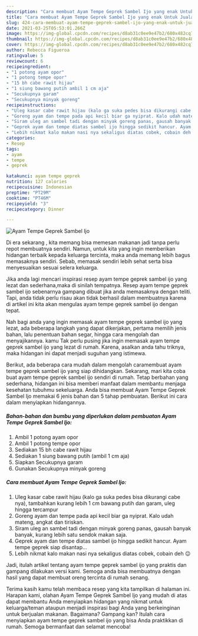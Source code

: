 ```yaml
---
description: "Cara membuat Ayam Tempe Geprek Sambel Ijo yang enak Untuk Jualan"
title: "Cara membuat Ayam Tempe Geprek Sambel Ijo yang enak Untuk Jualan"
slug: 424-cara-membuat-ayam-tempe-geprek-sambel-ijo-yang-enak-untuk-jualan
date: 2021-03-25T05:53:01.266Z
image: https://img-global.cpcdn.com/recipes/d8ab31c0ee9e47b2/680x482cq70/ayam-tempe-geprek-sambel-ijo-foto-resep-utama.jpg
thumbnail: https://img-global.cpcdn.com/recipes/d8ab31c0ee9e47b2/680x482cq70/ayam-tempe-geprek-sambel-ijo-foto-resep-utama.jpg
cover: https://img-global.cpcdn.com/recipes/d8ab31c0ee9e47b2/680x482cq70/ayam-tempe-geprek-sambel-ijo-foto-resep-utama.jpg
author: Rebecca Figueroa
ratingvalue: 5
reviewcount: 6
recipeingredient:
- "1 potong ayam opor"
- "1 potong tempe opor"
- "15 bh cabe rawit hijau"
- "1 siung bawang putih ambil 1 cm aja"
- "Secukupnya garam"
- "Secukupnya minyak goreng"
recipeinstructions:
- "Uleg kasar cabe rawit hijau (kalo ga suka pedes bisa dikurangi cabe nya), tambahkan kurang lebih 1 cm bawang putih dan garam, uleg hingga tercampur"
- "Goreng ayam dan tempe pada api kecil biar ga nyiprat. Kalo udah mateng, angkat dan tiriskan."
- "Siram uleg an sambel tadi dengan minyak goreng panas, gausah banyak banyak, kurang lebih satu sendok makan saja."
- "Geprek ayam dan tempe diatas sambel ijo hingga sedikit hancur. Ayam tempe geprek siap disantap..."
- "Lebih nikmat kalo makan nasi nya sekaligus diatas cobek, cobain deh 😉"
categories:
- Resep
tags:
- ayam
- tempe
- geprek

katakunci: ayam tempe geprek 
nutrition: 127 calories
recipecuisine: Indonesian
preptime: "PT29M"
cooktime: "PT46M"
recipeyield: "3"
recipecategory: Dinner

---
```



![Ayam Tempe Geprek Sambel Ijo](https://img-global.cpcdn.com/recipes/d8ab31c0ee9e47b2/680x482cq70/ayam-tempe-geprek-sambel-ijo-foto-resep-utama.jpg)

Di era  sekarang , kita memang bisa memesan makanan jadi tanpa perlu repot membuatnya sendiri. Namun, untuk kita yang ingin memberikan hidangan terbaik kepada keluarga tercinta, maka anda memang lebih bagus memasaknya sendiri. Sebab, memasak sendiri lebih sehat serta bisa menyesuaikan sesuai selera keluarga.

Jika anda lagi mencari inspirasi resep ayam tempe geprek sambel ijo yang lezat dan sederhana,maka di sinilah tempatnya. Resep ayam tempe geprek sambel ijo  sebenarnya gampang dibuat jika anda memasaknya dengan teliti. Tapi, anda tidak perlu risau akan tidak berhasil dalam membuatnya 
karena di artikel ini kita akan mengulas ayam tempe geprek sambel ijo dengan tepat.  



Nah bagi anda yang ingin memasak ayam tempe geprek sambel ijo yang lezat, ada beberapa langkah yang dapat dikerjakan, pertama memilih jenis bahan, lalu penentuan bahan segar, hingga cara mengolah dan menyajikannya. kamu Tak perlu pusing jika ingin memasak ayam tempe geprek sambel ijo yang lezat di rumah. Karena, asalkan anda  tahu triknya, maka hidangan ini dapat menjadi suguhan yang istimewa.

Berikut, ada beberapa cara mudah dalam mengolah caramembuat ayam tempe geprek sambel ijo yang siap dihidangkan. Sekarang, mari kita coba buat ayam tempe geprek sambel ijo sendiri di rumah. Tetap berbahan yang sederhana, hidangan ini bisa memberi manfaat dalam membantu menjaga kesehatan tubuhmu sekeluarga. Anda bisa membuat Ayam Tempe Geprek Sambel Ijo memakai 6 jenis bahan dan 5 tahap pembuatan. Berikut ini cara dalam menyiapkan hidangannya.

<!--inarticleads1-->

##### Bahan-bahan dan bumbu yang diperlukan dalam pembuatan Ayam Tempe Geprek Sambel Ijo:

1. Ambil 1 potong ayam opor
1. Ambil 1 potong tempe opor
1. Sediakan 15 bh cabe rawit hijau
1. Sediakan 1 siung bawang putih (ambil 1 cm aja)
1. Siapkan Secukupnya garam
1. Gunakan Secukupnya minyak goreng




<!--inarticleads2-->

##### Cara membuat Ayam Tempe Geprek Sambel Ijo:

1. Uleg kasar cabe rawit hijau (kalo ga suka pedes bisa dikurangi cabe nya), tambahkan kurang lebih 1 cm bawang putih dan garam, uleg hingga tercampur
1. Goreng ayam dan tempe pada api kecil biar ga nyiprat. Kalo udah mateng, angkat dan tiriskan.
1. Siram uleg an sambel tadi dengan minyak goreng panas, gausah banyak banyak, kurang lebih satu sendok makan saja.
1. Geprek ayam dan tempe diatas sambel ijo hingga sedikit hancur. Ayam tempe geprek siap disantap...
1. Lebih nikmat kalo makan nasi nya sekaligus diatas cobek, cobain deh 😉




Jadi, itulah artikel tentang  ayam tempe geprek sambel ijo  yang praktis dan gampang dilakukan versi kami. Semoga anda bisa membuatnya dengan hasil yang dapat membuat oreng tercinta di rumah senang. 

Terima kasih kamu telah membaca resep yang kita tampilkan di halaman ini. Harapan kami, olahan  Ayam Tempe Geprek Sambel Ijo yang mudah di atas dapat membantu Anda menyiapkan hidangan yang nikmat untuk keluarga/teman ataupun menjadi inspirasi bagi Anda yang berkeinginan untuk berjualan makanan. Bagaimana? Gampang kan? Itulah cara menyiapkan ayam tempe geprek sambel ijo yang bisa Anda praktikkan di rumah. Semoga bermanfaat dan selamat mencoba!

